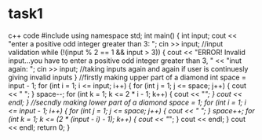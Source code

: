# task1
c++ code
#include<iostream>
using namespace std;
int main()
{
	int input;
	cout << "enter a positive odd integer greater than 3: ";
	cin >> input;
	//input validation
	while (!(input % 2 == 1 && input > 3))
	{
		cout << "ERROR! Invalid input...you have to enter a positive odd integer greater than 3, "
			<< "inut again: ";
		cin >> input; //taking inputs again and again if user is continuesly giving invalid inputs 
	}
	//firstly making upper part of a diamond
	int space = input - 1;
	for (int i = 1; i <= input; i++)
	{
		for (int j = 1; j <= space; j++)
		{
			cout << " ";
		}
		space--;
		for (int k  = 1; k <= 2 * i - 1; k++)
		{
			cout << "*";
		}
		cout << endl;
	}
	//secndly making lower part of a diamond
	space = 1;
	for (int i = 1; i <= input - 1; i++)
	{
		for (int j = 1; j <= space; j++)
		{
			cout << " ";
		}
		space++;
		for (int k = 1; k <= (2 * (input - i) - 1); k++)
		{
			cout << "*";
		}
		cout << endl;
	}
	cout << endl;
	return 0;
}
